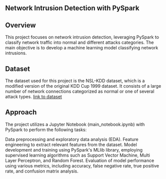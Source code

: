 ## Network Intrusion Detection with PySpark
## Overview
This project focuses on network intrusion detection, leveraging PySpark to classify network traffic into normal and  different attacks categories. The main objective is to develop a machine learning model classifying network intrusions.


## Dataset
The dataset used for this project is the NSL-KDD dataset, which is a modified version of the original KDD Cup 1999 dataset. It consists of a large number of network connections categorized as normal or one of several attack types.
<a href="https://www.unb.ca/cic/datasets/nsl.html">link to dataset</a>

## Approach
The project utilizes a Jupyter Notebook (main_notebook.ipynb) with PySpark to perform the following tasks:

Data preprocessing and exploratory data analysis (EDA).
Feature engineering to extract relevant features from the dataset.
Model development and training using PySpark's MLlib library, employing supervised learning algorithms such as Support Vector Machine, Multi Layer Perceptron, and Random Forest.
Evaluation of model performance using various metrics, including accuracy, false negative rate, true positive rate, and confusion matrix analysis.
